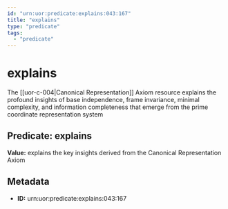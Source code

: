 ```yaml
---
id: "urn:uor:predicate:explains:043:167"
title: "explains"
type: "predicate"
tags:
  - "predicate"
---
```


# explains

The [[uor-c-004|Canonical Representation]] Axiom resource explains the profound insights of base independence, frame invariance, minimal complexity, and information completeness that emerge from the prime coordinate representation system

## Predicate: explains

**Value:** explains the key insights derived from the Canonical Representation Axiom

## Metadata

- **ID:** urn:uor:predicate:explains:043:167
